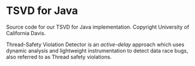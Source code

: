 # TSVD for Java
Source code for our TSVD  for Java implementation. 
Copyright University of California Davis.

Thread-Safety Violation Detector is an <i>active-delay</i> approach which uses dynamic analysis and lightweight instrumentation to detect data race bugs, also referred to as Thread safety violations.
